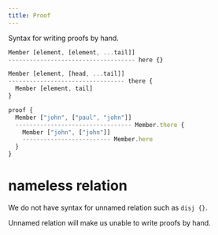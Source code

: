 ```yaml
---
title: Proof
---
```


Syntax for writing proofs by hand.

```ts
Member [element, [element, ...tail]]
------------------------------------ here {}

Member [element, [head, ...tail]]
--------------------------------- there {
  Member [element, tail]
}

proof {
  Member ["john", ["paul", "john"]]
  --------------------------------- Member.there {
    Member ["john", ["john"]]
    ------------------------- Member.here
  }
}
```

# nameless relation

We do not have syntax for unnamed relation such as `disj {}`.

Unnamed relation will make us unable to write proofs by hand.
